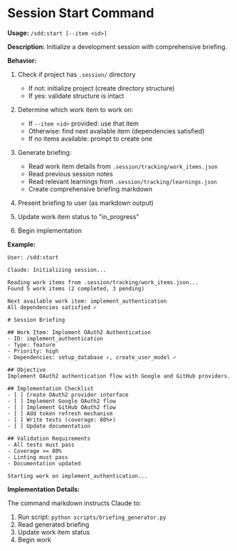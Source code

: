 # Session Start Command

**Usage:** `/sdd:start [--item <id>]`

**Description:** Initialize a development session with comprehensive briefing.

**Behavior:**

1. Check if project has `.session/` directory
   - If not: initialize project (create directory structure)
   - If yes: validate structure is intact

2. Determine which work item to work on:
   - If `--item <id>` provided: use that item
   - Otherwise: find next available item (dependencies satisfied)
   - If no items available: prompt to create one

3. Generate briefing:
   - Read work item details from `.session/tracking/work_items.json`
   - Read previous session notes
   - Read relevant learnings from `.session/tracking/learnings.json`
   - Create comprehensive briefing markdown

4. Present briefing to user (as markdown output)

5. Update work item status to "in_progress"

6. Begin implementation

**Example:**

```
User: /sdd:start

Claude: Initializing session...

Reading work items from .session/tracking/work_items.json...
Found 5 work items (2 completed, 3 pending)

Next available work item: implement_authentication
All dependencies satisfied ✓

# Session Briefing

## Work Item: Implement OAuth2 Authentication
- ID: implement_authentication
- Type: feature
- Priority: high
- Dependencies: setup_database ✓, create_user_model ✓

## Objective
Implement OAuth2 authentication flow with Google and GitHub providers.

## Implementation Checklist
- [ ] Create OAuth2 provider interface
- [ ] Implement Google OAuth2 flow
- [ ] Implement GitHub OAuth2 flow
- [ ] Add token refresh mechanism
- [ ] Write tests (coverage: 80%+)
- [ ] Update documentation

## Validation Requirements
- All tests must pass
- Coverage >= 80%
- Linting must pass
- Documentation updated

Starting work on implement_authentication...
```

**Implementation Details:**

The command markdown instructs Claude to:
1. Run script: `python scripts/briefing_generator.py`
2. Read generated briefing
3. Update work item status
4. Begin work
